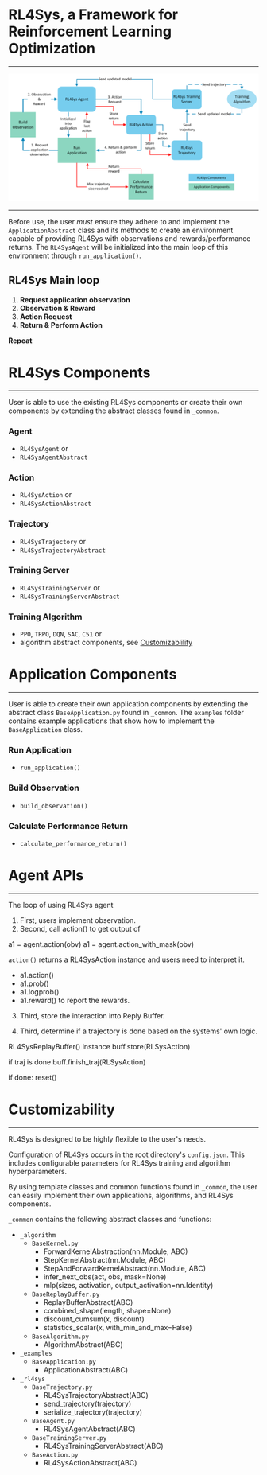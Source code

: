 # RL4Sys, a Framework for Reinforcement Learning Optimization
___

![RL4Sys Agent Implementation](RL4Sys.png)
___


Before use, the user _must_ ensure they adhere to and implement the `ApplicationAbstract` class and its methods to create an environment capable of providing RL4Sys with observations and rewards/performance returns. The `RL4SysAgent` will be initialized into the main loop of this environment through `run_application()`.
## RL4Sys Main loop

1. **Request application observation**
2. **Observation & Reward**
3. **Action Request**
4. **Return & Perform Action**

**Repeat**

# RL4Sys Components
___

User is able to use the existing RL4Sys components or create their own components by extending the abstract classes found in `_common`.
### Agent
- `RL4SysAgent` or
- `RL4SysAgentAbstract` 

### Action
- `RL4SysAction` or
- `RL4SysActionAbstract`
    
### Trajectory
- `RL4SysTrajectory` or
- `RL4SysTrajectoryAbstract`
    
### Training Server
- `RL4SysTrainingServer` or
- `RL4SysTrainingServerAbstract`
    
### Training Algorithm
- `PPO`, `TRPO`, `DQN`, `SAC`, `C51` or
- algorithm abstract components, see [Customizablility](#Customizability)
    

# Application Components
___

User is able to create their own application components by extending the abstract class `BaseApplication.py` found in `_common`. The `examples` folder contains example applications that show how to implement the `BaseApplication` class.

### Run Application
- `run_application()`
### Build Observation
- `build_observation()`
### Calculate Performance Return
- `calculate_performance_return()`

# Agent APIs
___
The loop of using RL4Sys agent

1. First, users implement observation.
2. Second, call action() to get output of

a1 = agent.action(obv)
a1 = agent.action_with_mask(obv)

`action()` returns a RL4SysAction instance and users need to interpret it.

* a1.action()
* a1.prob()
* a1.logprob()
* a1.reward() to report the rewards.

3. Third, store the interaction into Reply Buffer.


4. Third, determine if a trajectory is done based on the systems' own logic.


RL4SysReplayBuffer() instance
buff.store(RLSysAction)

if traj is done
buff.finish_traj(RLSysAction)

if done:
reset()

# Customizability
___

RL4Sys is designed to be highly flexible to the user's needs. 

Configuration of RL4Sys occurs in the root directory's `config.json`. This includes configurable parameters for RL4Sys training and algorithm hyperparameters.

By using template classes and common functions found in `_common`, the user can easily implement their own applications, algorithms, and RL4Sys components.

`_common` contains the following abstract classes and functions:
- `_algorithm`
  - `BaseKernel.py`
    - ForwardKernelAbstraction(nn.Module, ABC)
    - StepKernelAbstract(nn.Module, ABC)
    - StepAndForwardKernelAbstract(nn.Module, ABC)
    - infer_next_obs(act, obs, mask=None)
    - mlp(sizes, activation, output_activation=nn.Identity)
  - `BaseReplayBuffer.py`
    - ReplayBufferAbstract(ABC)
    - combined_shape(length, shape=None)
    - discount_cumsum(x, discount)
    - statistics_scalar(x, with_min_and_max=False)
  - `BaseAlgorithm.py`
    - AlgorithmAbstract(ABC)
- `_examples`
  - `BaseApplication.py`
    - ApplicationAbstract(ABC)
- `_rl4sys`
  - `BaseTrajectory.py`
    - RL4SysTrajectoryAbstract(ABC)
    - send_trajectory(trajectory)
    - serialize_trajectory(trajectory)
  - `BaseAgent.py`
    - RL4SysAgentAbstract(ABC)
  - `BaseTrainingServer.py`
    - RL4SysTrainingServerAbstract(ABC)
  - `BaseAction.py`
    - RL4SysActionAbstract(ABC)
